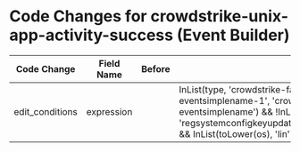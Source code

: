 # Code Changes for crowdstrike-unix-app-activity-success (Event Builder)

| Code Change | Field Name | Before | After |
|-------------|------------|--------|-------|
| edit_conditions | expression |  | InList(type, 'crowdstrike-falcon-sk4-app-activity-eventsimplename-1', 'crowdstrike-falcon-sk4-app-activity-eventsimplename') && !InList(toLower(event_code), 'regsystemconfigkeyupdate','injectedthread','wmicreateprocess') && InList(toLower(os), 'lin') |